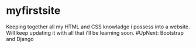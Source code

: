 # myfirstsite
Keeping together all my HTML and CSS knowladge i possess into a website. Will keep updating it with all that i'll be learning soon. 
#UpNext:
Bootstrap and Django
